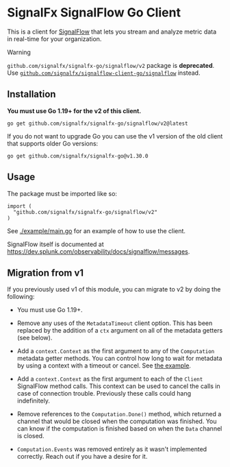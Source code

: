 # SignalFx SignalFlow Go Client

This is a client for [SignalFlow](https://dev.splunk.com/observability/docs/signalflow) that lets
you stream and analyze metric data in real-time for your organization.

> [!WARNING]  
> `github.com/signalfx/signalfx-go/signalflow/v2` package is **deprecated**.
> Use [`github.com/signalfx/signalflow-client-go/signalflow`](https://pkg.go.dev/github.com/signalfx/signalflow-client-go/signalflow) instead.

## Installation

**You must use Go 1.19+ for the v2 of this client.**

```
go get github.com/signalfx/signalfx-go/signalflow/v2@latest
```

If you do not want to upgrade Go you can use the v1 version of the old client that supports older Go
versions:

```
go get github.com/signalfx/signalfx-go@v1.30.0
```

## Usage

The package must be imported like so:

```
import (
  "github.com/signalfx/signalfx-go/signalflow/v2"
)
```

See [./example/main.go]() for an example of how to use the client.

SignalFlow itself is documented at https://dev.splunk.com/observability/docs/signalflow/messages.


## Migration from v1

If you previously used v1 of this module, you can migrate to v2 by doing the following:

 - You must use Go 1.19+.

 - Remove any uses of the `MetadataTimeout` client option.  This has been replaced by the addition
   of a `ctx` argument on all of the metadata getters (see below).

 - Add a `context.Context` as the first argument to any of the `Computation` metadata getter
   methods.  You can control how long to wait for metadata by using a context with a timeout or
   cancel.  See [the example](./example/main.go).

 - Add a `context.Context` as the first argument to each of the `Client` SignalFlow method calls.
   This context can be used to cancel the calls in case of connection trouble.  Previously these
   calls could hang indefinitely.

 - Remove references to the `Computation.Done()` method, which returned a channel that would be
   closed when the computation was finished. You can know if the computation is finished based on
   when the `Data` channel is closed.

 - `Computation.Events` was removed entirely as it wasn't implemented correctly.  Reach out if you
   have a desire for it.
